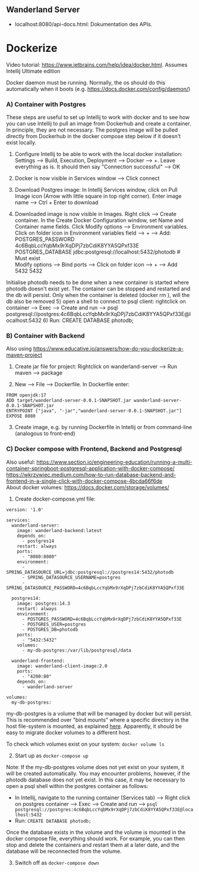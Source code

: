 ## Wanderland Server


* localhost:8080/api-docs.html: Dokumentation des APIs. 


# Dockerize

Video tutorial: https://www.jetbrains.com/help/idea/docker.html. Assumes Intellij Ultimate edition


Docker daemon must be running. Normally, the os should do this automatically when it boots (e.g. https://docs.docker.com/config/daemon/)

###  A) Container with Postgres

These steps are useful to set up Intellij to work with docker and to see how you can use Intellij to pull an image from Dockerhub and create a container. In principle, they are not necessary. The postgres image will be pulled directly from Dockerhub in the docker compose step below if it doesn't exist locally. 

1) Configure Intellij to be able to work with the local docker installation:
Settings --> Build, Execution, Deployment --> Docker --> +. Leave everything as is. It should then say "Connection successful" --> OK

2) Docker is now visible in Services window --> Click connect

3) Download Postgres image: In Intellij Services window, click on Pull Image icon (Arrow with little square in top right corner). Enter image name --> Ctrl + Enter to download

4) Downloaded image is now visible in Images. Right click --> Create container. In the Create Docker Configuration window, set Name and Container name fields. Click Modify options --> Environment variables. Click on folder icon in Environment variables field --> + --> Add:  
POSTGRES_PASSWORD	4c6BqbLccYqbMx9rXqDPj7zbCdiK8YYA5QPxf33E     
POSTGRES_DATABASE	jdbc:postgresql://localhost:5432/photodb   # Must exist  
Modify options --> Bind ports --> Click on folder icon --> + --> Add  
5432	5432  

Initialise photodb needs to be done when a new container is started where photodb doesn't exist yet. The container can be stopped and restarted and the db will persist. Only when the container is deleted (docker rm <container>), will the db also be removed
5) open a shell to connect to psql client: rightclick on container --> Exec --> Create and run --> psql postgresql://postgres:4c6BqbLccYqbMx9rXqDPj7zbCdiK8YYA5QPxf33E@localhost:5432
6) Run: CREATE DATABASE photodb;




### B) Container with Backend

Also using https://www.educative.io/answers/how-do-you-dockerize-a-maven-project

1) Create jar file for project: Rightclick on wanderland-server --> Run maven --> package

2) New --> File --> Dockerfile. In Dockerfile enter:
```
FROM openjdk:17
ADD target/wanderland-server-0.0.1-SNAPSHOT.jar wanderland-server-0.0.1-SNAPSHOT.jar
ENTRYPOINT ["java", "-jar","wanderland-server-0.0.1-SNAPSHOT.jar"]
EXPOSE 8080
```

3) Create image, e.g. by running Dockerfile in Intellij or from command-line (analogous to front-end)


### C) Docker compose with Frontend, Backend and Postgresql

Also useful:
https://www.section.io/engineering-education/running-a-multi-container-springboot-postgresql-application-with-docker-compose/  
https://wkrzywiec.medium.com/how-to-run-database-backend-and-frontend-in-a-single-click-with-docker-compose-4bcda66f6de  
About docker volumes: https://docs.docker.com/storage/volumes/

1) Create docker-compose.yml file:
```
version: '1.0'

services:
  wanderland-server:
    image: wanderland-backend:latest
    depends_on:
      - postgres14
    restart: always
    ports:
      - "8080:8080"
    environment:
      - SPRING_DATASOURCE_URL=jdbc:postgresql://postgres14:5432/photodb
      - SPRING_DATASOURCE_USERNAME=postgres
      - SPRING_DATASOURCE_PASSWORD=4c6BqbLccYqbMx9rXqDPj7zbCdiK8YYA5QPxf33E

  postgres14:
    image: postgres:14.3
    restart: always
    environment:
      - POSTGRES_PASSWORD=4c6BqbLccYqbMx9rXqDPj7zbCdiK8YYA5QPxf33E
      - POSTGRES_USER=postgres
      - POSTGRES_DB=photodb
    ports:
      - "5432:5432"
    volumes:
      - my-db-postgres:/var/lib/postgresql/data

  wanderland-frontend:
    image: wanderland-client-image:2.0
    ports:
      - "4200:80"
    depends_on:
      - wanderland-server

volumes:
  my-db-postgres:
```
my-db-postgres is a volume that will be managed by docker but will persist. This is recommended over "bind mounts" where a specific directory in the host file-system is mounted, as explained [here](https://docs.docker.com/storage/volumes/). Apparently, it should be easy to migrate docker volumes to a different host.

To check which volumes exist on your system: `docker volume ls`



2) Start up as `docker-compose up`

Note: If the my-db-postgres volume does not yet exist on your system, it will be created automatically. You may encounter problems, however, if the photodb database does not yet exist. In this case, it may be necessary to open a psql shell within the postgres container as follows:
- In Intellij, navigate to the running container (Services tab) --> Right click on postgres container --> Exec --> Create and run --> `psql postgresql://postgres:4c6BqbLccYqbMx9rXqDPj7zbCdiK8YYA5QPxf33E@localhost:5432`
- Run: `CREATE DATABASE photodb;`

Once the database exists in the volume and the volume is mounted in the docker compose file, everything should work. For example, you can then stop and delete the containers and restart them at a later date, and the database will be reconnected from the volume. 


3) Switch off as `docker-compose down`